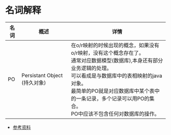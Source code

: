# 名词解释

| 名词 | 概述 | 详情 |
| --- | --- | --- |
| PO  | Persistant Object (持久对象) |  在o/r映射的时候出现的概念，如果没有o/r映射，没有这个概念存在了。<br>通常对应数据模型(数据库),本身还有部分业务逻辑的处理。<br>可以看成是与数据库中的表相映射的java对象。<br>最简单的PO就是对应数据库中某个表中的一条记录，多个记录可以用PO的集合。<br>PO中应该不包含任何对数据库的操作。   |


- [参考资料](https://www.cnblogs.com/yxnchinahlj/archive/2012/02/24/2366110.html)

